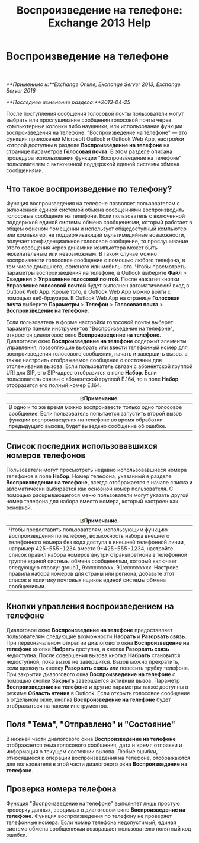 ﻿---
title: 'Воспроизведение на телефоне: Exchange 2013 Help'
TOCTitle: Воспроизведение на телефоне
ms:assetid: 511e4950-340a-48cc-a020-35d11e76b993
ms:mtpsurl: https://technet.microsoft.com/ru-ru/library/Dn205136(v=EXCHG.150)
ms:contentKeyID: 54652089
ms.date: 05/22/2018
mtps_version: v=EXCHG.150
ms.translationtype: MT
---

# Воспроизведение на телефоне

 

_**Применимо к:**Exchange Online, Exchange Server 2013, Exchange Server 2016_

_**Последнее изменение раздела:**2013-04-25_

После поступления сообщения голосовой почты пользователи могут выбрать или прослушивание сообщения голосовой почты через компьютерные колонки либо наушники, или использование функции воспроизведения на телефоне. "Воспроизведение на телефоне" — это функция приложений Microsoft Outlook и Outlook Web App, настройки которой доступны в разделе **Воспроизведение на телефоне** на странице параметров **Голосовая почта**. В этом разделе описана процедура использования функции "Воспроизведение на телефоне" пользователем с включенной поддержкой единой системы обмена сообщениями.

## Что такое воспроизведение по телефону?

Функция воспроизведения на телефоне позволяет пользователям с включенной единой системой обмена сообщениями воспроизводить голосовые сообщения на телефоне. Если пользователь с включенной поддержкой единой системы обмена сообщениями, который работает в общем офисном помещении и использует общедоступный компьютер или компьютер, не поддерживающий мультимедийные возможности, получает конфиденциальное голосовое сообщение, то прослушивание этого сообщения через динамики компьютера может быть нежелательным или невозможным. В таком случае можно воспроизвести голосовое сообщение с помощью любого телефона, в том числе домашнего, офисного или мобильного. Чтобы просмотреть параметры воспроизведения на телефоне, в Outlook выберите **Файл** \> **Сведения** \> **Управление голосовой почтой**. После нажатия кнопки **Управление голосовой почтой** будет выполнен автоматический вход в Outlook Web App. Кроме того, в Outlook Web App можно войти с помощью веб-браузера. В Outlook Web App на странице **Голосовая почта** выберите **Параметры** \> **Телефон** \> **Голосовая почта** \> **Воспроизведение на телефоне**.

Если пользователь в форме настройки голосовой почты выберет параметр панели инструментов "Воспроизведение на телефоне", откроется диалоговое окно **Воспроизведение на телефоне**. Диалоговое окно **Воспроизведение на телефоне** содержит элементы управления, позволяющие выбрать или ввести телефонный номер для воспроизведения голосового сообщения, начать и завершить вызов, а также настроить отображаемое сообщение о состоянии для отслеживания вызова. Если пользователь связан с абонентской группой URI для SIP, его SIP-адрес отобразится в поле **Набор**. Если пользователь связан с абонентской группой E.164, то в поле **Набор** отобразится его полный номер E.164.

<table>
<thead>
<tr class="header">
<th><img src="images/JJ126620.note(EXCHG.150).gif" title="Примечание" alt="Примечание" />Примечание.</th>
</tr>
</thead>
<tbody>
<tr class="odd">
<td>В одно и то же время можно воспроизвести только одно голосовое сообщение. Если пользователь попытается запустить второй вызов функции воспроизведения на телефоне во время обработки предыдущего вызова, будет выведено сообщение об ошибке.</td>
</tr>
</tbody>
</table>


## Список последних использовавшихся номеров телефонов

Пользователи могут просмотреть недавно использовавшиеся номера телефонов в поле **Набор**. Номер телефона, указанный в разделе **Воспроизведение на телефоне**, всегда отображается в начале списка и автоматически выбирается как основной номер пользователя. С помощью раскрывающегося меню пользователи могут указать другой номер телефона для набора вместо номера, который настроен как основной.

<table>
<thead>
<tr class="header">
<th><img src="images/JJ126620.note(EXCHG.150).gif" title="Примечание" alt="Примечание" />Примечание.</th>
</tr>
</thead>
<tbody>
<tr class="odd">
<td>Чтобы предоставить пользователям, использующим функцию воспроизведения по телефону, возможность набора внешнего телефонного номера без кода доступа к внешней телефонной линии, например 425-555-1234 вместо 9-425-555-1234, настройте список правил набора номеров внутри страны/региона в телефонной группе единой системы обмена сообщениями, который включает следующую строку: group1, 9xxxxxxxxxx, 91xxxxxxxxxx. Настроив правила набора номеров для страны или региона, добавьте этот список в политику почтовых ящиков единой системы обмена сообщениями.</td>
</tr>
</tbody>
</table>


## Кнопки управления воспроизведением на телефоне

Диалоговое окно **Воспроизведение на телефоне** предоставляет пользователям следующие возможности:**Набрать** и **Разорвать связь**. При первоначальном открытии диалогового окна **Воспроизведение на телефоне** кнопка **Набрать** доступна, а кнопка **Разорвать связь** недоступна. После совершения вызова кнопка **Набрать** становится недоступной, пока вызов не завершится. Вызов можно прекратить, если щелкнуть кнопку **Разорвать связь** или повесить трубку телефона. При закрытии диалогового окна **Воспроизведение на телефоне** с помощью кнопки **Закрыть** завершается активный вызов. Параметр **Воспроизведение на телефоне** и другие параметры также доступны в режиме **Область чтения** в Outlook. Если открыть голосовое сообщение в отдельном окне, кнопка **Воспроизведение на телефоне** будет отображаться на панели инструментов.

## Поля "Тема", "Отправлено" и "Состояние"

В нижней части диалогового окна **Воспроизведение на телефоне** отображается тема голосового сообщения, дата и время отправки и информация о текущем состоянии вызова. Любые ошибки, относящиеся к операции воспроизведения на телефоне, отображаются для пользователя в этой части диалогового окна **Воспроизведение на телефоне**.

## Проверка номера телефона

Функция "Воспроизведение на телефоне" выполняет лишь простую проверку данных, вводимых в диалоговом окне **Воспроизведение на телефоне**. Функция воспроизведения по телефону не проверяет телефонные номера. Если номер телефона недопустимый, единая система обмена сообщениями возвращает пользователю понятный код ошибки.


